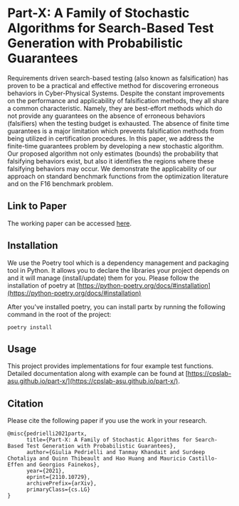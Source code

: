 # Part-X: A Family of Stochastic Algorithms for Search-Based Test Generation with Probabilistic Guarantees

Requirements driven search-based testing (also known as falsification) has proven to be a practical and effective method for discovering erroneous behaviors in Cyber-Physical Systems. Despite the constant improvements on the performance and applicability of falsification methods, they all share a common characteristic. Namely, they are best-effort methods which do not provide any guarantees on the absence of erroneous behaviors (falsifiers) when the testing budget is exhausted. The absence of finite time guarantees is a major limitation which prevents falsification methods from being utilized in certification procedures. In this paper, we address the finite-time guarantees problem by developing a new stochastic algorithm. Our proposed algorithm not only estimates (bounds) the probability that falsifying behaviors exist, but also it identifies the regions where these falsifying behaviors may occur. We demonstrate the applicability of our approach on standard benchmark functions from the optimization literature and on the F16 benchmark problem. 


## Link to Paper
The working paper can be accessed [here](https://arxiv.org/abs/2110.10729#).

## Installation
We use the Poetry tool which is a dependency management and packaging tool in Python. It allows you to declare the libraries your project depends on and it will manage (install/update) them for you. Please follow the installation of poetry at [https://python-poetry.org/docs/#installation](https://python-poetry.org/docs/#installation)

After you've installed poetry, you can install partx by running the following command in the root of the project: 

```
poetry install
```

## Usage

This project provides implementations for four example test functions. Detailed documentation along with example can be found at [https://cpslab-asu.github.io/part-x/](https://cpslab-asu.github.io/part-x/).


## Citation
Please cite the following paper if you use the work in your research.
```
@misc{pedrielli2021partx,
      title={Part-X: A Family of Stochastic Algorithms for Search-Based Test Generation with Probabilistic Guarantees}, 
      author={Giulia Pedrielli and Tanmay Khandait and Surdeep Chotaliya and Quinn Thibeault and Hao Huang and Mauricio Castillo-Effen and Georgios Fainekos},
      year={2021},
      eprint={2110.10729},
      archivePrefix={arXiv},
      primaryClass={cs.LG}
}
```

